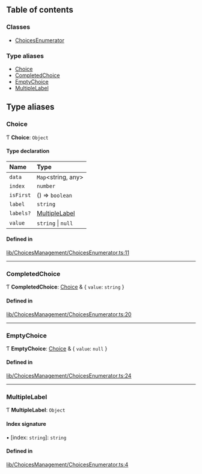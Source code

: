 ## Table of contents

### Classes

- [ChoicesEnumerator](../wiki/Class-ChoicesEnumerator)

### Type aliases

- [Choice](../wiki/Module-lib/ChoicesManagement/ChoicesEnumerator#choice)
- [CompletedChoice](../wiki/Module-lib/ChoicesManagement/ChoicesEnumerator#completedchoice)
- [EmptyChoice](../wiki/Module-lib/ChoicesManagement/ChoicesEnumerator#emptychoice)
- [MultipleLabel](../wiki/Module-lib/ChoicesManagement/ChoicesEnumerator#multiplelabel)

## Type aliases

### Choice

Ƭ **Choice**: `Object`

#### Type declaration

| Name | Type |
| :------ | :------ |
| `data` | `Map`<string, any\> |
| `index` | `number` |
| `isFirst` | () => `boolean` |
| `label` | `string` |
| `labels?` | [MultipleLabel](../wiki/Module-lib/ChoicesManagement/ChoicesEnumerator#multiplelabel) |
| `value` | `string` \| ``null`` |

#### Defined in

[lib/ChoicesManagement/ChoicesEnumerator.ts:11](https://github.com/P0ulpy/Configurateur-OakAddins/blob/af13efb/src/lib/ChoicesManagement/ChoicesEnumerator.ts#L11)

___

### CompletedChoice

Ƭ **CompletedChoice**: [Choice](../wiki/Module-lib/ChoicesManagement/ChoicesEnumerator#choice) & { `value`: `string`  }

#### Defined in

[lib/ChoicesManagement/ChoicesEnumerator.ts:20](https://github.com/P0ulpy/Configurateur-OakAddins/blob/af13efb/src/lib/ChoicesManagement/ChoicesEnumerator.ts#L20)

___

### EmptyChoice

Ƭ **EmptyChoice**: [Choice](../wiki/Module-lib/ChoicesManagement/ChoicesEnumerator#choice) & { `value`: ``null``  }

#### Defined in

[lib/ChoicesManagement/ChoicesEnumerator.ts:24](https://github.com/P0ulpy/Configurateur-OakAddins/blob/af13efb/src/lib/ChoicesManagement/ChoicesEnumerator.ts#L24)

___

### MultipleLabel

Ƭ **MultipleLabel**: `Object`

#### Index signature

▪ [index: `string`]: `string`

#### Defined in

[lib/ChoicesManagement/ChoicesEnumerator.ts:4](https://github.com/P0ulpy/Configurateur-OakAddins/blob/af13efb/src/lib/ChoicesManagement/ChoicesEnumerator.ts#L4)
